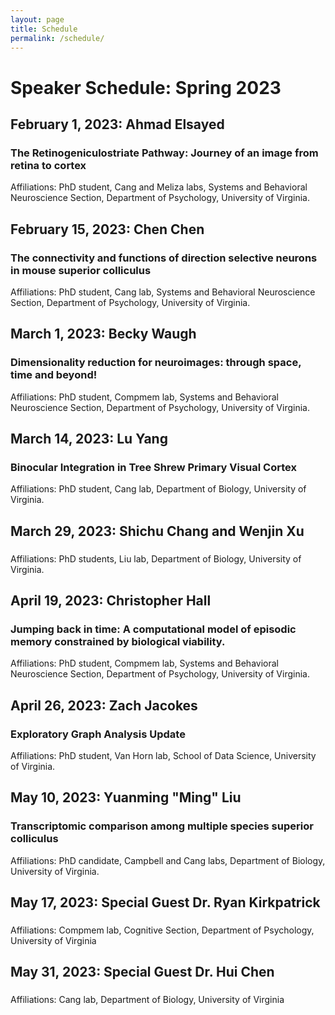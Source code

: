 ```yaml
---
layout: page
title: Schedule
permalink: /schedule/
---
```


# Speaker Schedule: Spring 2023

## February 1, 2023: Ahmad Elsayed
### The Retinogeniculostriate Pathway: Journey of an image from retina to cortex
Affiliations: PhD student, Cang and Meliza labs, Systems and Behavioral Neuroscience Section, Department of Psychology, University of Virginia.

## February 15, 2023: Chen Chen
### The connectivity and functions of direction selective neurons in mouse superior colliculus
Affiliations: PhD student, Cang lab, Systems and Behavioral Neuroscience Section, Department of Psychology, University of Virginia.

## March 1, 2023: Becky Waugh
### Dimensionality reduction for neuroimages: through space, time and beyond!
Affiliations: PhD student, Compmem lab, Systems and Behavioral Neuroscience Section, Department of Psychology, University of Virginia.

## March 14, 2023: Lu Yang
### Binocular Integration in Tree Shrew Primary Visual Cortex
Affiliations: PhD student, Cang lab, Department of Biology, University of Virginia.

## March 29, 2023: Shichu Chang and Wenjin Xu
### 
Affiliations: PhD students, Liu lab, Department of Biology, University of Virginia.

## April 19, 2023: Christopher Hall
### Jumping back in time: A computational model of episodic memory constrained by biological viability.
Affiliations: PhD student, Compmem lab, Systems and Behavioral Neuroscience Section, Department of Psychology, University of Virginia.

## April 26, 2023: Zach Jacokes
### Exploratory Graph Analysis Update
Affiliations: PhD student, Van Horn lab, School of Data Science, University of Virginia.

## May 10, 2023: Yuanming "Ming" Liu
### Transcriptomic comparison among multiple species superior colliculus
Affiliations: PhD candidate, Campbell and Cang labs, Department of Biology, University of Virginia. 

## May 17, 2023: Special Guest Dr. Ryan Kirkpatrick
### 
Affiliations: Compmem lab, Cognitive Section, Department of Psychology, University of Virginia

## May 31, 2023: Special Guest Dr. Hui Chen
### 
Affiliations: Cang lab, Department of Biology, University of Virginia


